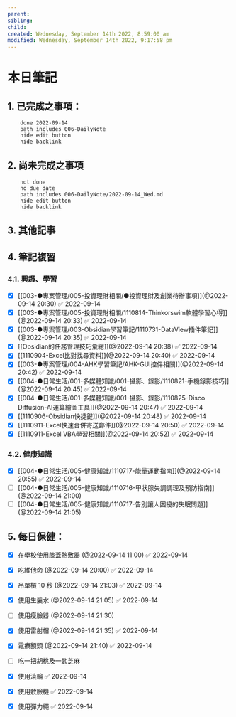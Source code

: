 ```yaml
---
parent: 
sibling: 
child: 
created: Wednesday, September 14th 2022, 8:59:00 am
modified: Wednesday, September 14th 2022, 9:17:58 pm
---
```


# 本日筆記


## 1. 已完成之事項：
```tasks
	done 2022-09-14
	path includes 006-DailyNote
	hide edit button 
	hide backlink
```

## 2. 尚未完成之事項
```tasks
	not done
	no due date
	path includes 006-DailyNote/2022-09-14_Wed.md
	hide edit button 
	hide backlink
```

## 3. 其他記事

## 4. 筆記複習
### 4.1. 興趣、學習
- [x] [[003-●專案管理/005-投資理財相關/●投資理財及創業待辦事項]](@2022-09-14 20:30) ✅ 2022-09-14
- [x] [[003-●專案管理/005-投資理財相關/1110814-Thinkorswim軟體學習心得]](@2022-09-14 20:33) ✅ 2022-09-14
- [x] [[003-●專案管理/003-Obsidian學習筆記/1110731-DataView插件筆記]](@2022-09-14 20:35) ✅ 2022-09-14
- [x] [[Obsidian的任務管理技巧彙總]](@2022-09-14 20:38) ✅ 2022-09-14
- [x] [[1110904-Excel比對找尋資料]](@2022-09-14 20:40) ✅ 2022-09-14
- [x] [[003-●專案管理/004-AHK學習筆記/AHK-GUI控件相關]](@2022-09-14 20:42) ✅ 2022-09-14
- [x] [[004-●日常生活/001-多媒體知識/001-攝影、錄影/1110821-手機錄影技巧]](@2022-09-14 20:45) ✅ 2022-09-14
- [x] [[004-●日常生活/001-多媒體知識/001-攝影、錄影/1110825-Disco Diffusion-AI運算繪圖工具]](@2022-09-14 20:47) ✅ 2022-09-14
- [x] [[1110906-Obsidian快捷鍵]](@2022-09-14 20:48) ✅ 2022-09-14
- [x] [[1110911-Excel快速合併寄送郵件]](@2022-09-14 20:50) ✅ 2022-09-14
- [x] [[1110911-Excel VBA學習相關]](@2022-09-14 20:52) ✅ 2022-09-14

### 4.2. 健康知識
- [x] [[004-●日常生活/005-健康知識/1110717-能量運動指南]](@2022-09-14 20:55) ✅ 2022-09-14
- [ ] [[004-●日常生活/005-健康知識/1110716-甲狀腺失調調理及預防指南]](@2022-09-14 21:00)
- [ ] [[004-●日常生活/005-健康知識/1110717-告別讓人困擾的失眠問題]](@2022-09-14 21:05)

## 5. 每日保健：
- [x] 在學校使用膝蓋熱敷器 (@2022-09-14 11:00) ✅ 2022-09-14
- [x] 吃維他命 (@2022-09-14 20:00) ✅ 2022-09-14
- [x] 吊單槓 10 秒 (@2022-09-14 21:03) ✅ 2022-09-14
- [x] 使用生髮水 (@2022-09-14 21:05) ✅ 2022-09-14
- [ ] 使用瘦臉器 (@2022-09-14 21:30)
- [x] 使用雷射帽 (@2022-09-14 21:35) ✅ 2022-09-14
- [x] 電療額頭 (@2022-09-14 21:40) ✅ 2022-09-14
- [ ] 吃一把胡桃及一匙芝麻
- [x] 使用滾輪 ✅ 2022-09-14
- [x] 使用敷臉機 ✅ 2022-09-14
- [x] 使用彈力繩 ✅ 2022-09-14

